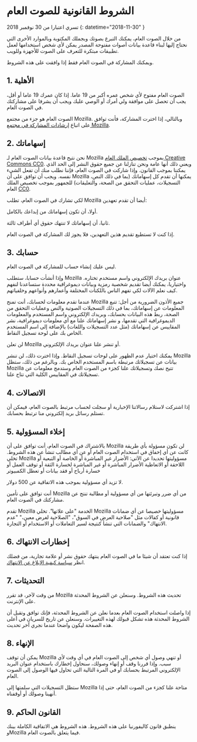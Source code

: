 # الشروط القانونية للصوت العام

تسري اعتبارا من 30 نوفمبر 2018 {: datetime="2018-11-30" }

من خلال الصوت العام، يمكنك التبرع بصوتك وبجملك المكتوبة وبالموارد الأخرى التي نحتاج إليها لبناء قاعدة بيانات أصوات مفتوحة المصدر يمكن لأي شخص استخدامها لعمل تطبيقات مبتكرة للتعرف على الصوت للأجهزة وللويب.

ويمكنك المشاركة في الصوت العام فقط إذا وافقت على هذه الشروط.

## 1. الأهلية
الصوت العام مفتوح لأي شخص عمره أكبر من 19 عاما. إذا كان عمرك 19 عاما أو أقل، يجب أن تحصل على موافقة ولي أمرك أو الوصي عليك ويجب أن يشرفا على مشاركتك في الصوت العام.

الصوت العام هو جزء من مجتمع Mozilla. وبالتالي، إذا اخترت المشاركة، فأنت توافق على اتباع [إرشادات المشاركة في مجتمع Mozilla](https://www.mozilla.org/about/governance/policies/participation/).

## 2. إسهاماتك 
نحن نتيح قاعدة بيانات الصوت العام لـ Mozilla بموجب [تخصيص الملك العام Creative Commons CC0](https://creativecommons.org/publicdomain/zero/1.0/). ويعني ذلك أنها عامة ونحن تنازلنا عن جميع حقوق النشر إلى الحد الذي يمكننا بموجب القانون. وإذا شاركت في الصوت العام، فإننا نطلب منك أن تفعل الشيء نفسه. ويجب أن توافق على أن Mozilla يمكنها أن تقدم كل إسهاماتك (بما في ذلك النص، التسجيلات، عمليات التحقق من الصحة، والتعليقات) للجمهور بموجب تخصيص الملك العام [CC0](https://creativecommons.org/publicdomain/zero/1.0/).

لكي تشارك في الصوت العام، تطلب Mozilla أيضا أن تقدم تعهدين:

أولا، أن تكون إسهاماتك من إبداعك بالكامل.

ثانيا، أن إسهاماتك لا تنتهك حقوق أي أطراف ثالثة. 

إذا كنت لا تستطيع تقديم هذين التعهدين، فلا يجوز لك المشاركة في الصوت العام. 

## 3. حسابك
ليس عليك إنشاء حساب للمشاركة في الصوت العام. 

وإذا أنشأت حسابا، ستطلب Mozilla عنوان بريدك الإلكتروني واسم مستخدم تختاره. واختياريا، يمكنك أيضا تقديم شخصية رمزية وبيانات ديموغرافية محددة ستساعدنا لنفهم كيف نعلم الآلات لكي تفهم الناس باللكنات المختلفة وأعمارهم وأنواعهم وخلفياتهم.

عندما تقدم معلومات لحسابك، أنت تمنح Mozilla جميع الأذون الضرورية من أجل: 
تتبع المعلومات عن إسهاماتك، بما في ذلك التسجيلات الصوتية والنص وعمليات التحقق من الصحة، 
ربط هذه البيانات بحسابك، وبريدك الإلكتروني واسم المستخدم والمعلومات الديموغرافية التي تقدمها، و
نشر إسهاماتك علنا مع أي معلومات ديموغرافية،
نشر المقاييس عن إسهاماتك (مثل عدد التسجيلات واللغات) بالإضافة إلى اسم المستخدم الخاص بك على لوحة تسجيل النقاط.

لن تعلن Mozilla أو تنشر علنا عنوان بريدك الإلكتروني.

يمكنك اختيار عدم الظهور على لوحات تسجيل النقاط. وإذا اخترت ذلك، لن تنشر Mozilla بيانات عن تسجيلاتك مرتبطة باسم المستخدم الخاص بك. وبالرغم من ذلك، ستظل Mozilla تتيح نصك وتسجيلاتك علنا كجزء من الصوت العام وستدمج معلومات عن تسجيلاتك في المقاييس الكلية التي تتاح علنا.

## 4. الاتصالات
إذا اشتركت لاستلام رسالاتنا الإخبارية أو سجلت لحساب مرتبط بالصوت العام، فيمكن أن تستلم رسائل بريد إلكتروني منا ترتبط بحسابك. 

## 5. إخلاء المسؤولية

بالاشتراك في الصوت العام، أنت توافق على أن Mozilla لن تكون مسؤولة بأي طريقة كانت عن أي إخفاق في استخدام الصوت العام أو عن أي مطالب تنشأ عن هذه الشروط. تخلي Mozilla مسؤوليتها تحديدا عن الآتي:
الأضرار غير المباشرة أو الخاصة أو التبعية أو اللاحقة أو الاتعاظية
الأضرار المباشرة أو غير المباشرة لخسارة الثقة أو توقف العمل أو خسارة أرباح أو فقد بيانات أو تعطل الكمبيوتر

لا تزيد أي مسؤولية بموجب هذه الاتفاقية عن 500 دولار.

أنت توافق على تأمين Mozilla من أي ضرر وتبرئتها من أي مسؤولية أو مطالبة تنتج عن مشاركتك في الصوت العام.

تقدم Mozilla الخدمة "على علاتها". تخلي Mozilla مسؤوليتها خصيصا عن أي ضمانات قانونية أو كفالات مثل "صلاحية العرض في السوق"، "الصلاحية لغرض معين،" "عدم الانتهاك" والضمانات التي تنشأ كنتيجة لسير التعاملات أو الاستخدام أو التجارة. 

## 6. إخطارات الانتهاك
إذا كنت تعتقد أن شيئا ما في الصوت العام ينتهك حقوق نشر أو علامة تجارية، من فضلك انظر [سياسة كيفية الإبلاغ عن الانتهاك](https://www.mozilla.org/about/legal/report-infringement/).

## 7. التحديثات
من وقت لآخر، قد تقرر Mozilla تحديث هذه الشروط. وسنعلن عن الشروط المحدثة على الإنترنت. 

إذا واصلت استخدام الصوت العام بعدما نعلن عن الشروط المحدثة، فإنك توافق وتقبل أن الشروط المحدثة هذه تشكل قبولك لهذه التغييرات. وسنعلن عن تاريخ للسريان في أعلى هذه الصفحة ليكون واضحا عندما نجري آخر تحديث. 

## 8. الإنهاء
يمكن أن توقف Mozilla أو تنهي وصول أي شخص إلى الصوت العام في أي وقت لأي سبب. وإذا قررنا وقف أو إنهاء وصولك، سنحاول إخطارك باستخدام عنوان البريد الإلكتروني المرتبط بحسابك أو في المرة التالية التي تحاول فيها الوصول إلى الصوت العام. 

ستظل التسجيلات التي سلمتها إلى Mozilla متاحة علنا كجزء من الصوت العام، حتى إذا أنهينا وصولك أو أوقفناه.

## 9. القانون الحاكم
ينطبق قانون كاليفورنيا على هذه الشروط. هذه الشروط هي الاتفاقية الكاملة بينك وMozilla فيما يتعلق بالصوت العام.
